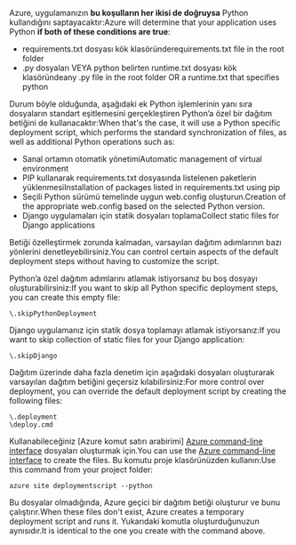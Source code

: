 <span data-ttu-id="a778b-101">Azure, uygulamanızın **bu koşulların her ikisi de doğruysa** Python kullandığını saptayacaktır:</span><span class="sxs-lookup"><span data-stu-id="a778b-101">Azure will determine that your application uses Python **if both of these conditions are true**:</span></span>

* <span data-ttu-id="a778b-102">requirements.txt dosyası kök klasöründe</span><span class="sxs-lookup"><span data-stu-id="a778b-102">requirements.txt file in the root folder</span></span>
* <span data-ttu-id="a778b-103">.py dosyaları VEYA python belirten runtime.txt dosyası kök klasöründe</span><span class="sxs-lookup"><span data-stu-id="a778b-103">any .py file in the root folder OR a runtime.txt that specifies python</span></span>

<span data-ttu-id="a778b-104">Durum böyle olduğunda, aşağıdaki ek Python işlemlerinin yanı sıra dosyaların standart eşitlemesini gerçekleştiren Python’a özel bir dağıtım betiğini de kullanacaktır:</span><span class="sxs-lookup"><span data-stu-id="a778b-104">When that's the case, it will use a Python specific deployment script, which performs the standard synchronization of files, as well as additional Python operations such as:</span></span>

* <span data-ttu-id="a778b-105">Sanal ortamın otomatik yönetimi</span><span class="sxs-lookup"><span data-stu-id="a778b-105">Automatic management of virtual environment</span></span>
* <span data-ttu-id="a778b-106">PIP kullanarak requirements.txt dosyasında listelenen paketlerin yüklenmesi</span><span class="sxs-lookup"><span data-stu-id="a778b-106">Installation of packages listed in requirements.txt using pip</span></span>
* <span data-ttu-id="a778b-107">Seçili Python sürümü temelinde uygun web.config oluşturun.</span><span class="sxs-lookup"><span data-stu-id="a778b-107">Creation of the appropriate web.config based on the selected Python version.</span></span>
* <span data-ttu-id="a778b-108">Django uygulamaları için statik dosyaları toplama</span><span class="sxs-lookup"><span data-stu-id="a778b-108">Collect static files for Django applications</span></span>

<span data-ttu-id="a778b-109">Betiği özelleştirmek zorunda kalmadan, varsayılan dağıtım adımlarının bazı yönlerini denetleyebilirsiniz.</span><span class="sxs-lookup"><span data-stu-id="a778b-109">You can control certain aspects of the default deployment steps without having to customize the script.</span></span>

<span data-ttu-id="a778b-110">Python’a özel dağıtım adımlarını atlamak istiyorsanız bu boş dosyayı oluşturabilirsiniz:</span><span class="sxs-lookup"><span data-stu-id="a778b-110">If you want to skip all Python specific deployment steps, you can create this empty file:</span></span>

    \.skipPythonDeployment

<span data-ttu-id="a778b-111">Django uygulamanız için statik dosya toplamayı atlamak istiyorsanız:</span><span class="sxs-lookup"><span data-stu-id="a778b-111">If you want to skip collection of static files for your Django application:</span></span>

    \.skipDjango 

<span data-ttu-id="a778b-112">Dağıtım üzerinde daha fazla denetim için aşağıdaki dosyaları oluşturarak varsayılan dağıtım betiğini geçersiz kılabilirsiniz:</span><span class="sxs-lookup"><span data-stu-id="a778b-112">For more control over deployment, you can override the default deployment script by creating the following files:</span></span>

    \.deployment
    \deploy.cmd

<span data-ttu-id="a778b-113">Kullanabileceğiniz [Azure komut satırı arabirimi] [ Azure command-line interface] dosyaları oluşturmak için.</span><span class="sxs-lookup"><span data-stu-id="a778b-113">You can use the [Azure command-line interface][Azure command-line interface] to create the files.</span></span>  <span data-ttu-id="a778b-114">Bu komutu proje klasörünüzden kullanın:</span><span class="sxs-lookup"><span data-stu-id="a778b-114">Use this command from your project folder:</span></span>

    azure site deploymentscript --python

<span data-ttu-id="a778b-115">Bu dosyalar olmadığında, Azure geçici bir dağıtım betiği oluşturur ve bunu çalıştırır.</span><span class="sxs-lookup"><span data-stu-id="a778b-115">When these files don't exist, Azure creates a temporary deployment script and runs it.</span></span>  <span data-ttu-id="a778b-116">Yukarıdaki komutla oluşturduğunuzun aynısıdır.</span><span class="sxs-lookup"><span data-stu-id="a778b-116">It is identical to the one you create with the command above.</span></span>

[Azure command-line interface]: http://azure.microsoft.com/downloads/
